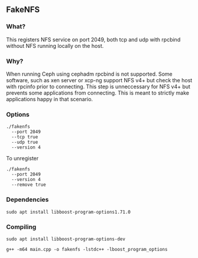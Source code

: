 FakeNFS
---

### What?

This registers NFS service on port 2049, both tcp and udp with rpcbind without NFS running locally on the host.

### Why?

When running Ceph using cephadm rpcbind is not supported. Some software, such as xen server or xcp-ng support NFS v4+ but check the host with rpcinfo prior to connecting. This step is unneccessary for NFS v4+ but prevents some applications from connecting. This is meant to strictly make applications happy in that scenario.

### Options

```
./fakenfs
  --port 2049
  --tcp true
  --udp true
  --version 4
```

To unregister

```
./fakenfs
  --port 2049
  --version 4
  --remove true
```

### Dependencies

```
sudo apt install libboost-program-options1.71.0
```

### Compiling

```
sudo apt install libboost-program-options-dev
```

```
g++ -m64 main.cpp -o fakenfs -lstdc++ -lboost_program_options
```